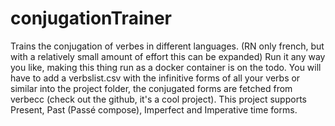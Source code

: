 # conjugationTrainer
Trains the conjugation of verbes in different languages. (RN only french, but with a relatively small amount of effort this can be expanded)
Run it any way you like, making this thing run as a docker container is on the todo.
You will have to add a verbslist.csv with the infinitive forms of all your verbs or similar into the project folder, the conjugated forms are fetched from verbecc (check out the github, it's a cool project).
This project supports Present, Past (Passé compose), Imperfect and Imperative time forms.